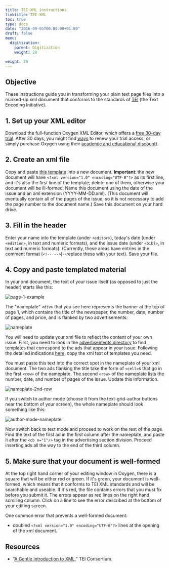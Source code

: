 ```yaml
---
title: TEI-XML instructions
linktitle: TEI-XML
toc: true
type: docs
date: "2016-09-05T00:00:00+01:00"
draft: false
menu:
  digitization:
    parent: Digitization
    weight: 20

weight: 20
---
```


## Objective
These instructions guide you in transforming your plain text page files into a marked-up xml document that conforms to the standards of [TEI](http://www.tei-c.org) (the Text Encoding Initiative).

## 1. Set up your XML editor
Download the full-function Oxygen XML Editor, which offers a [free 30-day trial](http://www.oxygenxml.com/xml_editor/register.html). After 30 days, you might find [ways](https://10minutemail.com/) to renew your trial access, or simply purchase Oxygen using their [academic and educational discount](http://oxygenxml.com/academic/)).

## 2. Create an xml file
Copy and paste [this template](https://raw.githubusercontent.com/dig-eg-gaz/boilerplates/master/empty-issue.xml) into a new document. **Important**: the new document will have `<?xml version="1.0" encoding="UTF-8"?>` as its first line, and it's also the first line of the template; delete one of them, otherwise your document will be ill-formed. Name this document using the date of the issue and an xml extension (YYYY-MM-DD.xml). (This document will eventually contain all of the pages of the issue, so it is not necessary to add the page number to the document name.) Save this document on your hard drive.

## 3. Fill in the header
Enter your name into the template (under `<editor>`), today's date (under `<edition>`, in text and numeric formats), and the issue date (under `<bibl>`, in text and numeric formats). (Currently, these areas have entries in the comment format (`<!-- -->`)--replace these with your text). Save your file.

## 4. Copy and paste templated material
In your xml document, the text of your issue itself (as opposed to just the header) starts like this:

![page-1-example](/img/page-1-example.png)

The "nameplate" `<div>` that you see here represents the banner at the top of page 1, which contains the title of the newspaper, the number, date, number of pages, and price, and is flanked by two advertisements: 

![nameplate](/img/nameplate.png)

You will need to update your xml file to reflect the content of your own issue. First, you need to look in the [advertisements directory](/contents/advertisements) to find templates that correspond to the ads that appear in your issue. Following the detailed indications [here](/how-to/digitization/templating-instructions/), copy the xml text of templates you need.

You must paste this text into the correct spot in the nameplate of your xml document. The two ads flanking the title take the form of `<cell>`s that go in the first `<row>` of the nameplate. The second `<row>` of the nameplate lists the number, date, and number of pages of the issue. Update this information.

![nameplate-2nd-row](/img/nameplate-2nd-row.png)

If you switch to author mode (choose it from the text-grid-author buttons near the bottom of your screen), the whole nameplate should look something like this:

![author-mode-nameplate](/img/author-mode-nameplate.png)

Now switch back to text mode and proceed to work on the rest of the page. Find the text of the first ad in the first column after the nameplate, and paste it after the `<cb n="1"/>` tag in the advertising section division. Proceed inserting ads all the way to the end of the third column.

## 5. Make sure that your document is well-formed
At the top right hand corner of your editing window in Oxygen, there is a square that will be either red or green. If it's green, your document is well-formed, which means that it conforms to TEI XML standards and will be searchable and useable. If it's red, the file contains errors that you must fix before you submit it. The errors appear as red lines on the right hand scrolling column. Click on a line to see the error described at the bottom of your editing screen.

One common error that prevents a well-formed document:

- doubled `<?xml version="1.0" encoding="UTF-8"?>` lines at the opening of the xml document.

## Resources
- “[A Gentle Introduction to XML](http://www.tei-c.org/release/doc/tei-p5-doc/en/html/SG.html),” TEI Consortium.

